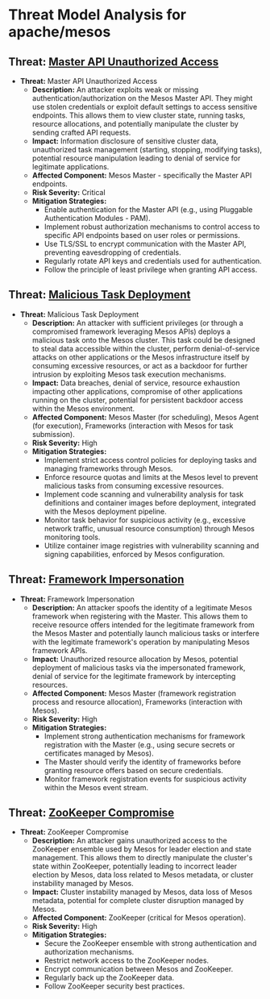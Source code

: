 # Threat Model Analysis for apache/mesos

## Threat: [Master API Unauthorized Access](./threats/master_api_unauthorized_access.md)

*   **Threat:** Master API Unauthorized Access
    *   **Description:** An attacker exploits weak or missing authentication/authorization on the Mesos Master API. They might use stolen credentials or exploit default settings to access sensitive endpoints. This allows them to view cluster state, running tasks, resource allocations, and potentially manipulate the cluster by sending crafted API requests.
    *   **Impact:** Information disclosure of sensitive cluster data, unauthorized task management (starting, stopping, modifying tasks), potential resource manipulation leading to denial of service for legitimate applications.
    *   **Affected Component:** Mesos Master - specifically the Master API endpoints.
    *   **Risk Severity:** Critical
    *   **Mitigation Strategies:**
        *   Enable authentication for the Master API (e.g., using Pluggable Authentication Modules - PAM).
        *   Implement robust authorization mechanisms to control access to specific API endpoints based on user roles or permissions.
        *   Use TLS/SSL to encrypt communication with the Master API, preventing eavesdropping of credentials.
        *   Regularly rotate API keys and credentials used for authentication.
        *   Follow the principle of least privilege when granting API access.

## Threat: [Malicious Task Deployment](./threats/malicious_task_deployment.md)

*   **Threat:** Malicious Task Deployment
    *   **Description:** An attacker with sufficient privileges (or through a compromised framework leveraging Mesos APIs) deploys a malicious task onto the Mesos cluster. This task could be designed to steal data accessible within the cluster, perform denial-of-service attacks on other applications or the Mesos infrastructure itself by consuming excessive resources, or act as a backdoor for further intrusion by exploiting Mesos task execution mechanisms.
    *   **Impact:** Data breaches, denial of service, resource exhaustion impacting other applications, compromise of other applications running on the cluster, potential for persistent backdoor access within the Mesos environment.
    *   **Affected Component:** Mesos Master (for scheduling), Mesos Agent (for execution), Frameworks (interaction with Mesos for task submission).
    *   **Risk Severity:** High
    *   **Mitigation Strategies:**
        *   Implement strict access control policies for deploying tasks and managing frameworks through Mesos.
        *   Enforce resource quotas and limits at the Mesos level to prevent malicious tasks from consuming excessive resources.
        *   Implement code scanning and vulnerability analysis for task definitions and container images before deployment, integrated with the Mesos deployment pipeline.
        *   Monitor task behavior for suspicious activity (e.g., excessive network traffic, unusual resource consumption) through Mesos monitoring tools.
        *   Utilize container image registries with vulnerability scanning and signing capabilities, enforced by Mesos configuration.

## Threat: [Framework Impersonation](./threats/framework_impersonation.md)

*   **Threat:** Framework Impersonation
    *   **Description:** An attacker spoofs the identity of a legitimate Mesos framework when registering with the Master. This allows them to receive resource offers intended for the legitimate framework from the Mesos Master and potentially launch malicious tasks or interfere with the legitimate framework's operation by manipulating Mesos framework APIs.
    *   **Impact:** Unauthorized resource allocation by Mesos, potential deployment of malicious tasks via the impersonated framework, denial of service for the legitimate framework by intercepting resources.
    *   **Affected Component:** Mesos Master (framework registration process and resource allocation), Frameworks (interaction with Mesos).
    *   **Risk Severity:** High
    *   **Mitigation Strategies:**
        *   Implement strong authentication mechanisms for framework registration with the Master (e.g., using secure secrets or certificates managed by Mesos).
        *   The Master should verify the identity of frameworks before granting resource offers based on secure credentials.
        *   Monitor framework registration events for suspicious activity within the Mesos event stream.

## Threat: [ZooKeeper Compromise](./threats/zookeeper_compromise.md)

*   **Threat:** ZooKeeper Compromise
    *   **Description:** An attacker gains unauthorized access to the ZooKeeper ensemble used by Mesos for leader election and state management. This allows them to directly manipulate the cluster's state within ZooKeeper, potentially leading to incorrect leader election by Mesos, data loss related to Mesos metadata, or cluster instability managed by Mesos.
    *   **Impact:** Cluster instability managed by Mesos, data loss of Mesos metadata, potential for complete cluster disruption managed by Mesos.
    *   **Affected Component:** ZooKeeper (critical for Mesos operation).
    *   **Risk Severity:** High
    *   **Mitigation Strategies:**
        *   Secure the ZooKeeper ensemble with strong authentication and authorization mechanisms.
        *   Restrict network access to the ZooKeeper nodes.
        *   Encrypt communication between Mesos and ZooKeeper.
        *   Regularly back up the ZooKeeper data.
        *   Follow ZooKeeper security best practices.

